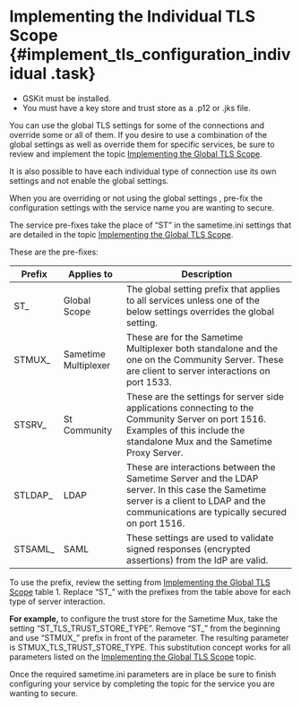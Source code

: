 # Implementing the Individual TLS Scope {#implement_tls_configuration_individual .task}

-   GSKit must be installed.
-   You must have a key store and trust store as a .p12 or .jks file.

You can use the global TLS settings for some of the connections and override some or all of them. If you desire to use a combination of the global settings as well as override them for specific services, be sure to review and implement the topic [Implementing the Global TLS Scope](implement_tls_configuration.md).

It is also possible to have each individual type of connection use its own settings and not enable the global settings.

When you are overriding or not using the global settings , pre-fix the configuration settings with the service name you are wanting to secure.

The service pre-fixes take the place of “ST” in the sametime.ini settings that are detailed in the topic [Implementing the Global TLS Scope](implement_tls_configuration.md).

These are the pre-fixes:

|Prefix|Applies to|Description|
|------|----------|-----------|
|ST\_|Global Scope|The global setting prefix that applies to all services unless one of the below settings overrides the global setting.|
|STMUX\_|Sametime Multiplexer|These are for the Sametime Multiplexer both standalone and the one on the Community Server. These are client to server interactions on port 1533.|
|STSRV\_|St Community|These are the settings for server side applications connecting to the Community Server on port 1516. Examples of this include the standalone Mux and the Sametime Proxy Server.|
|STLDAP\_|LDAP|These are interactions between the Sametime Server and the LDAP server. In this case the Sametime server is a client to LDAP and the communications are typically secured on port 1516.|
|STSAML\_|SAML|These settings are used to validate signed responses \(encrypted assertions\) from the IdP are valid.|

To use the prefix, review the setting from [Implementing the Global TLS Scope](implement_tls_configuration.md) table 1. Replace “ST\_” with the prefixes from the table above for each type of server interaction.

**For example,** to configure the trust store for the Sametime Mux, take the setting “ST\_TLS\_TRUST\_STORE\_TYPE”. Remove “ST\_” from the beginning and use “STMUX\_” prefix in front of the parameter. The resulting parameter is STMUX\_TLS\_TRUST\_STORE\_TYPE. This substitution concept works for all parameters listed on the [Implementing the Global TLS Scope](implement_tls_configuration.md) topic.

Once the required sametime.ini parameters are in place be sure to finish configuring your service by completing the topic for the service you are wanting to secure.

